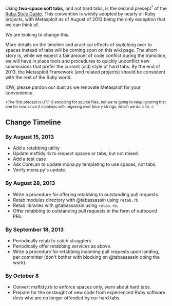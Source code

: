 Using **two-space soft tabs**, and not hard tabs, is the second precept<sup>*</sup> of the [Ruby Style Guide](https://github.com/bbatsov/ruby-style-guide#source-code-layout). This convention is widely adopted by nearly all Ruby projects, with Metasploit as of August of 2013 being the only exception that we can think of.

We are looking to change this.

More details on the timeline and practical effects of switching over to spaces instead of tabs will be coming soon on this wiki page. The short story is, while we expect a fair amount of code conflict during the transition, we will have in place tools and procedures to quickly unconflict new submissions that prefer the current (old) style of hard tabs. By the end of 2013, the Metasploit Framework (and related projects) should be consistent with the rest of the Ruby world.

IOW, please pardon our dust as we renovate Metasploit for your convenience.

 <sup>*The first precept is UTF-8 encoding for source files, but we're going to keep ignoring that one for now since it monkeys with regexing over binary strings, which we do a lot. :)</sup>

## Change Timeline

### By August 15, 2013
 - Add a retabbing utility
 - Update msftidy.rb to respect spaces or tabs, but not mixed.
 - Add a test case
 - Ask CoreLan to update mona.py templating to use spaces, not tabs.
 - Verify mona.py's update.

### By August 28, 2013
 - Write a procedure for offering retabbing to outstanding pull requests.
 - Retab modules directory with @tabassassin using `retab.rb`
 - Retab libraries with @tabassassin using `retab.rb`.
 - Offer retabbing to outstanding pull requests in the form of outbound PRs.

### By September 18, 2013
 - Periodically retab to catch stragglers
 - Periodically offer retabbing services as above.
 - Write a procedure for retabbing incoming pull requests upon landing, per committer (don't bother with blocking on @tabassassin doing the work).

### By October 8
 - Convert msftidy.rb to enforce spaces only, warn about hard tabs.
 - Prepare for the onslaught of new code from experienced Ruby software devs who are no longer offended by our hard tabs.